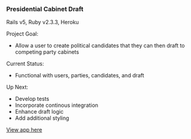 ### Presidential Cabinet Draft
Rails v5, Ruby v2.3.3, Heroku

Project Goal:
- Allow a user to create political candidates that they can then draft to competing party cabinets

Current Status:
- Functional with users, parties, candidates, and draft

Up Next:
- Develop tests
- Incorporate continous integration
- Enhance draft logic
- Add additional styling

[View app here](https://cabinet-draft.herokuapp.com/)
